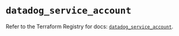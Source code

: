 # `datadog_service_account`

Refer to the Terraform Registry for docs: [`datadog_service_account`](https://registry.terraform.io/providers/datadog/datadog/3.43.0/docs/resources/service_account).

